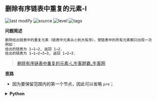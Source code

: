 ## 删除有序链表中重复的元素-I
<!--START_SECTION:badge-->

![last modify](https://img.shields.io/static/v1?label=last%20modify&message=2022-10-11%2019%3A57%3A07&color=yellowgreen&style=flat-square)
![source](https://img.shields.io/static/v1?label=source&message=%E7%89%9B%E5%AE%A2&color=green&style=flat-square)
![level](https://img.shields.io/static/v1?label=level&message=%E4%B8%AD%E7%AD%89&color=yellow&style=flat-square)
![tags](https://img.shields.io/static/v1?label=tags&message=%E9%93%BE%E8%A1%A8&color=orange&style=flat-square)

<!--END_SECTION:badge-->
<!--info
tags: [链表]
source: 牛客
level: 中等
number: '0025'
name: 删除有序链表中重复的元素-I
companies: [字节, 腾讯, 商汤科技]
-->

<summary><b>问题简述</b></summary>

```txt
删除给出链表中的重复元素（链表中元素从小到大有序），使链表中的所有元素都只出现一次
例如：
给出的链表为 1→1→2, 返回 1→2.
给出的链表为 1→1→2→3→3, 返回 1→2→3.
```
> [删除有序链表中重复的元素-I_牛客题霸_牛客网](https://www.nowcoder.com/practice/c087914fae584da886a0091e877f2c79)

<!-- 
<details><summary><b>详细描述</b></summary>

```txt
```

</details>
-->


<!-- <div align="center"><img src="../../../_assets/xxx.png" height="300" /></div> -->

<summary><b>思路</b></summary>

- 因为要保留范围内的第一个节点，因此可以省略 `pre`；

<details><summary><b>Python</b></summary>

```python
# class ListNode:
#     def __init__(self, x):
#         self.val = x
#         self.next = None
#
# 代码中的类名、方法名、参数名已经指定，请勿修改，直接返回方法规定的值即可
#
# 
# @param head ListNode类 
# @return ListNode类
#
class Solution:
    def deleteDuplicates(self , head: ListNode) -> ListNode:
        # write code here
        
        cur = head
        while cur:
            nxt = cur.next
            if nxt and nxt.val == cur.val:
                while nxt.next and nxt.val == nxt.next.val:
                    nxt = nxt.next
                cur.next = nxt.next
            cur = cur.next
        
        return head
```

</details>

